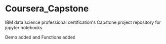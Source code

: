# Coursera_Capstone
IBM data science professional certification's Capstone project repository for jupyter notebooks


Demo added and Functions added  
